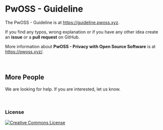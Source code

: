 # PwOSS - Guideline

The PwOSS - Guideline is at https://guideline.pwoss.xyz.

If you find any typos, wrong explanation or if you have any other idea create an __issue__ or a __pull request__ on GitHub.

More information about __PwOSS - Privacy with Open Source Software__ is at https://pwoss.xyz/.
<br>
<br>
<br>
## More People
We are looking for help. If you are interested, let us know.
<br>
<br>
<br>
### License

<a href="http://creativecommons.org/licenses/by-sa/4.0/" rel="license"><img style="border-width: 0;" src="https://pwoss.xyz/wp-content/uploads/2018/07/licensebutton.png" alt="Creative Commons License" /></a>
